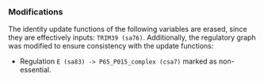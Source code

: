 ### Modifications

The identity update functions of the following variables are erased, since they are effectively inputs: `TRIM39 (sa76)`. Additionally, the regulatory graph was modified to ensure consistency with the update functions:

 - Regulation `E (sa83) -> P65_P015_complex (csa7)` marked as non-essential.

